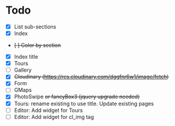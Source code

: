 # Todo
- [x] List sub-sections
- [x] Index
- ~~[ ] Color by section~~
- [x] Index title
- [x] Tours
- [ ] Gallery
- [x] ~~Cloudinary (https://res.cloudinary.com/dggfnr6w1/image/fetch)~~
- [x] Form
- [ ] GMaps
- [x] PhotoSwipe ~~or fancyBox3 (jquery upgrade needed)~~
- [x] Tours: rename existing to use title. Update existing pages
- [ ] Editor: Add widget for Tours
- [ ] Editor: Add widget for cl_img tag
